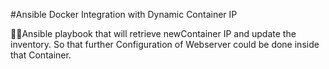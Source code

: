 
 #Ansible Docker Integration with Dynamic Container IP 
 
🎇🎇Ansible playbook that will retrieve newContainer IP 
and update the inventory. So that further Configuration
of Webserver could be done inside that Container.

